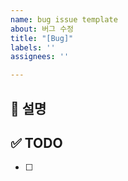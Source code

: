 ```yaml
---
name: bug issue template
about: 버그 수정
title: "[Bug]"
labels: ''
assignees: ''

---
```


## 🎯 설명

## ✅ TODO

- [ ]
